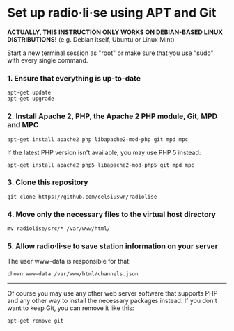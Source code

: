 # Set up radio·li·se using APT and Git

**ACTUALLY, THIS INSTRUCTION ONLY WORKS ON DEBIAN-BASED LINUX DISTRIBUTIONS!** (e.g. Debian itself, Ubuntu or Linux Mint)

Start a new terminal session as "root" or make sure that you use "sudo" with every single command.

### 1. Ensure that everything is up-to-date

    apt-get update
    apt-get upgrade
    
### 2. Install Apache 2, PHP, the Apache 2 PHP module, Git, MPD and MPC
    
    apt-get install apache2 php libapache2-mod-php git mpd mpc
    
If the latest PHP version isn't available, you may use PHP 5 instead:

    apt-get install apache2 php5 libapache2-mod-php5 git mpd mpc
    
### 3. Clone this repository
    
    git clone https://github.com/celsiuswr/radiolise
    
### 4. Move only the necessary files to the virtual host directory
    
    mv radiolise/src/* /var/www/html/
    
### 5. Allow radio·li·se to save station information on your server

The user www-data is responsible for that:
    
    chown www-data /var/www/html/channels.json
-----
Of course you may use any other web server software that supports PHP and any other way to install the necessary packages instead. If you don't want to keep Git, you can remove it like this:

    apt-get remove git
